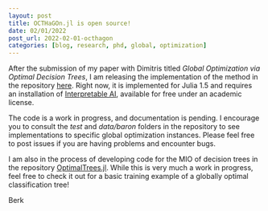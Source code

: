 ```yaml
---
layout: post
title: OCTHaGOn.jl is open source!
date: 02/01/2022
post_url: 2022-02-01-octhagon
categories: [blog, research, phd, global, optimization]
---
```


After the submission of my paper with Dimitris titled *Global Optimization via Optimal Decision Trees*, I am releasing the implementation of the method in the repository [here](https://github.com/1ozturkbe/OCTHaGOn.jl). Right now, it is implemented for Julia 1.5 and requires an installation of [Interpretable AI](https://www.interpretable.ai/), available for free under an academic license. 

 The code is a work in progress, and documentation is pending. I encourage you to consult the *test* and *data/baron* folders in the repository to see implementations to specific global optimization instances. Please feel free to post issues if you are having problems and encounter bugs. 

 I am also in the process of developing code for the MIO of decision trees in the repository [OptimalTrees.jl](https://github.com/1ozturkbe/OptimalTrees.jl). While this is very much a work in progress, feel free to check it out for a basic training example of a globally optimal classification tree!

 Berk 
